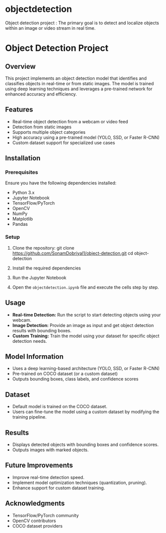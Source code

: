 # objectdetection
Object detection project : The primary goal is to detect and localize objects within an image or video stream in real time.

# Object Detection Project

## Overview
This project implements an object detection model that identifies and classifies objects in real-time or from static images. The model is trained using deep learning techniques and leverages a pre-trained network for enhanced accuracy and efficiency.

## Features
- Real-time object detection from a webcam or video feed
- Detection from static images
- Supports multiple object categories
- High accuracy using a pre-trained model (YOLO, SSD, or Faster R-CNN)
- Custom dataset support for specialized use cases

## Installation
### Prerequisites
Ensure you have the following dependencies installed:
- Python 3.x
- Jupyter Notebook
- TensorFlow/PyTorch
- OpenCV
- NumPy
- Matplotlib
- Pandas

### Setup
1. Clone the repository:
   git clone https://github.com/SonamDobriyal1/object-detection.git
   cd object-detection
   
2. Install the required dependencies
  
3. Run the Jupyter Notebook
   
4. Open the `objectdetection.ipynb` file and execute the cells step by step.

## Usage
- **Real-time Detection:** Run the script to start detecting objects using your webcam.
- **Image Detection:** Provide an image as input and get object detection results with bounding boxes.
- **Custom Training:** Train the model using your dataset for specific object detection needs.

## Model Information
- Uses a deep learning-based architecture (YOLO, SSD, or Faster R-CNN)
- Pre-trained on COCO dataset (or a custom dataset)
- Outputs bounding boxes, class labels, and confidence scores

## Dataset
- Default model is trained on the COCO dataset.
- Users can fine-tune the model using a custom dataset by modifying the training pipeline.

## Results
- Displays detected objects with bounding boxes and confidence scores.
- Outputs images with marked objects.

## Future Improvements
- Improve real-time detection speed.
- Implement model optimization techniques (quantization, pruning).
- Enhance support for custom dataset training.


## Acknowledgments
- TensorFlow/PyTorch community
- OpenCV contributors
- COCO dataset providers


